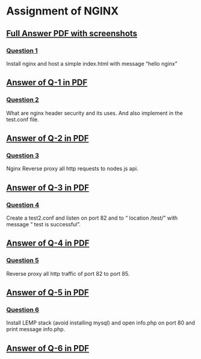 # Assignment of NGINX

## [Full Answer PDF with screenshots]()

### [Question 1]()
Install nginx and host a simple index.html with message “hello
nginx”
## [Answer of Q-1 in PDF]()

### [Question 2]()
What are nginx header security and its uses. And also implement in the test.conf file.
## [Answer of Q-2 in PDF]()

### [Question 3]()
Nginx Reverse proxy all http requests to nodes js api.
## [Answer of Q-3 in PDF]()

### [Question 4]()
Create a test2.conf and listen on port 82 and to “ location /test/” with message “ test is successful”.
## [Answer of Q-4 in PDF]()

### [Question 5]()
Reverse proxy all http traffic of port 82 to port 85.
## [Answer of Q-5 in PDF]()

### [Question 6]()
Install LEMP stack (avoid installing mysql) and open info.php on port 80 and print message info.php.
## [Answer of Q-6 in PDF]()
